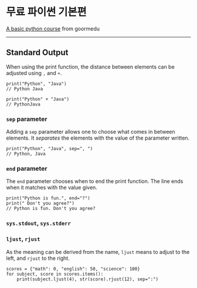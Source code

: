 # 무료 파이썬 기본편

[A basic python course](https://edu.goorm.io/learn/lecture/19917/무료-파이썬-기본편-6시간-뒤면-나도-개발자) from goormedu

---

## Standard Output

When using the print function, the distance between elements can be adjusted using `,` and `+`.

    print("Python", "Java")
    // Python Java

    print("Python" + "Java")
    // PythonJava

### `sep` parameter

Adding a `sep` parameter allows one to choose what comes in between elements. It *separates* the elements with the value of the parameter written.

    print("Python", "Java", sep=", ")
    // Python, Java

### `end` parameter

The `end` parameter chooses when to end the print function. The line ends when it matches with the value given.

    print("Python is fun.", end="?")
    print(" Don't you agree?")
    // Python is fun. Don't you agree?

### `sys.stdout`, `sys.stderr`


### `ljust`, `rjust`

As the meaning can be derived from the name, `ljust` means to adjust to the left, and `rjust` to the right.

    scores = {"math": 0, "english": 50, "science": 100}
    for subject, score in scores.items():
        print(subject.ljust(4), str(score).rjust(12), sep=":")